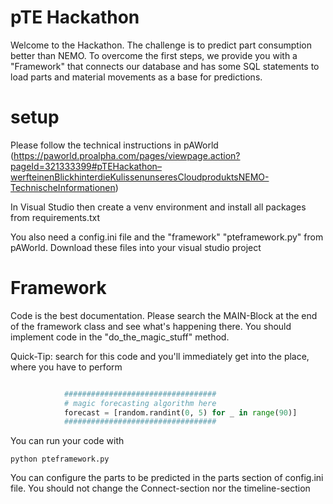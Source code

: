 # pTE Hackathon

Welcome to the Hackathon. The challenge is to predict part consumption better than NEMO. To overcome the first steps, we provide you with a "Framework" that connects our database and has some SQL statements to load parts and material movements as a base for predictions.

# setup

Please follow the technical instructions in pAWorld (https://paworld.proalpha.com/pages/viewpage.action?pageId=321333399#pTEHackathon–werfteinenBlickhinterdieKulissenunseresCloudproduktsNEMO-TechnischeInformationen)

In Visual Studio then create a venv environment and install all packages from requirements.txt

You also need a config.ini file and the "framework" "pteframework.py" from pAWorld. Download these files into your visual studio project

# Framework

Code is the best documentation. Please search the MAIN-Block at the end of the framework class and see what's happening there. You should implement code in the "do_the_magic_stuff" method.

Quick-Tip:
search for this code and you'll immediately get into the place, where you have to perform

```python

            ##################################
            # magic forecasting algorithm here
            forecast = [random.randint(0, 5) for _ in range(90)]
            ##################################
```

You can run your code with 
```
python pteframework.py
```

You can configure the parts to be predicted in the parts section of config.ini file. You should not change the Connect-section nor the timeline-section

